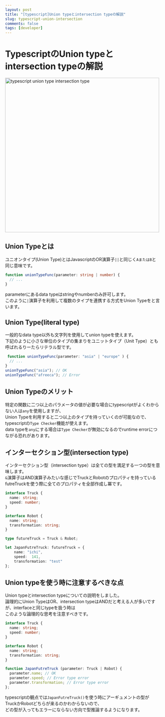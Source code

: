 ```yaml
---
layout: post
title: "[typescript]Union typeとintersection typeの解説"
slug: typescript-union-intersection
comments: false
tags: [developer]
---
```

# TypescriptのUnion typeとintersection typeの解説
<img src="https://drive.google.com/uc?export=view&id=1GDoTF_NzXa5Vfgc-63SX7EoVypdn3Rov" alt="typescript union type intersection type"  width="500" >


## Union Typeとは
ユニオンタイプ(Union Type)とはJavascriptのOR演算子`||`と同じく`AまたはB`と同じ意味です。  
```typescript
function unionTypeFunc(parameter: string | number) {
  // ...
}
```
parameterにあるdata typeはstringやnumberのみ許可します。  
このように`|`演算子を利用して複数のタイプを連携する方式をUnion Typeをと言います。  

<script async src="https://pagead2.googlesyndication.com/pagead/js/adsbygoogle.js?client=ca-pub-7886659064712565"
     crossorigin="anonymous"></script>
<!-- 디스플레이 광고 -->
<ins class="adsbygoogle"
     style="display:block"
     data-ad-client="ca-pub-7886659064712565"
     data-ad-slot="1939383573"
     data-ad-format="auto"
     data-full-width-responsive="true"></ins>
<script>
     (adsbygoogle = window.adsbygoogle || []).push({});
</script>
  
## Union Type(literal type)
一般的なdata type以外も文字列を使用してunion typeを使えます。  
下記のように小さな単位のタイプの集まりをユニットタイプ（Unit Type）とも呼ばれるりーたらリテラル型です。  
```typescript
 function unionTypeFunc(parameter: "asia" | "europe" ) {
  // ...
}
unionTypeFunc("asia"); // OK
unionTypeFunc("afreeca"); // Error
```

## Union Typeのメリット
特定の関数に二つ以上のパラメータの値が必要な場合にtypescriptがよくわからない人は`any`を使用しますが、  
Union Typeを利用すると二つ以上のタイプを持っていくのが可能なので、typescriptの`Type Checker`機能が使えます。  
data typeを`any`にする場合は`Type Checker`が無効になるのでruntime errorにつながる恐れがあります。  
<script async src="https://pagead2.googlesyndication.com/pagead/js/adsbygoogle.js?client=ca-pub-7886659064712565"
     crossorigin="anonymous"></script>
<!-- 디스플레이 광고 -->
<ins class="adsbygoogle"
     style="display:block"
     data-ad-client="ca-pub-7886659064712565"
     data-ad-slot="1939383573"
     data-ad-format="auto"
     data-full-width-responsive="true"></ins>
<script>
     (adsbygoogle = window.adsbygoogle || []).push({});
</script>
  
## インターセクション型(intersection type)
インターセクション型（intersection type）は全ての型を満足する一つの型を意味します。  
`&`演算子はAND演算子みたいな感じでTruckとRobotのプロパティを持っているfutreTruckを使う際に全てのプロパティを全部作成し冪です。  
```typescript
interface Truck {
  name: string;
  speed: number;
}

interface Robot {
  name: string;
  transformation: string;
}

type futureTruck = Truck & Robot;

let JapanFutreTruck: futureTruck = {
    name: "ichi",
	speed:  141,
    transformation: "test"
};
```
<script async src="https://pagead2.googlesyndication.com/pagead/js/adsbygoogle.js?client=ca-pub-7886659064712565"
     crossorigin="anonymous"></script>
<!-- 디스플레이 광고 -->
<ins class="adsbygoogle"
     style="display:block"
     data-ad-client="ca-pub-7886659064712565"
     data-ad-slot="1939383573"
     data-ad-format="auto"
     data-full-width-responsive="true"></ins>
<script>
     (adsbygoogle = window.adsbygoogle || []).push({});
</script>
  
## Union typeを使う時に注意するべきな点
Union typeとintersection typeについての説明をしました。  
論理的にUnion TypeはOR、intersection typeはANDだと考える人が多いですが、interfaceと同じtypeを扱う時は  
このような論理的な思考を注意すべきです。  

```typescript
interface Truck {
  name: string;
  speed: number;
}

interface Robot {
  name: string;
  transformation: string;
}

function JapanFutreTruck (parameter: Truck | Robot) {
  parameter.name; // OK
  parameter.speed; // Error type error
  parameter.transformation; // Error type error
};
```
typescriptの観点では`JapanFutreTruck()`を使う時にアーギュメントの型がTruckかRobotどちらが来るのかわからないので、  
どの型が入ってもエラーにならない方向で型推論するようになります。  